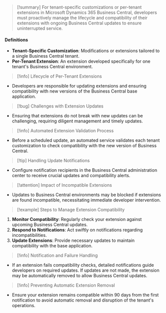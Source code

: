 >[!summary]
>For tenant-specific customizations or per-tenant extensions in Microsoft Dynamics 365 Business Central, developers must proactively manage the lifecycle and compatibility of their extensions with ongoing Business Central updates to ensure uninterrupted service.

#### Definitions
- **Tenant-Specific Customization**: Modifications or extensions tailored to a single Business Central tenant.
- **Per-Tenant Extension**: An extension developed specifically for one tenant's Business Central environment.

>[!info] Lifecycle of Per-Tenant Extensions
- Developers are responsible for updating extensions and ensuring compatibility with new versions of the Business Central base application.

>[!bug] Challenges with Extension Updates
- Ensuring that extensions do not break with new updates can be challenging, requiring diligent management and timely updates.

>[!info] Automated Extension Validation Process
- Before a scheduled update, an automated service validates each tenant customization to check compatibility with the new version of Business Central.

>[!tip] Handling Update Notifications
- Configure notification recipients in the Business Central administration center to receive crucial updates and compatibility alerts.

>[!attention] Impact of Incompatible Extensions
- Updates to Business Central environments may be blocked if extensions are found incompatible, necessitating immediate developer intervention.

>[!example] Steps to Manage Extension Compatibility
1. **Monitor Compatibility**: Regularly check your extension against upcoming Business Central updates.
2. **Respond to Notifications**: Act swiftly on notifications regarding incompatibilities.
3. **Update Extensions**: Provide necessary updates to maintain compatibility with the base application.

>[!info] Notification and Failure Handling
- If an extension fails compatibility checks, detailed notifications guide developers on required updates. If updates are not made, the extension may be automatically removed to allow Business Central updates.

>[!info] Preventing Automatic Extension Removal
- Ensure your extension remains compatible within 90 days from the first notification to avoid automatic removal and disruption of the tenant's operations.